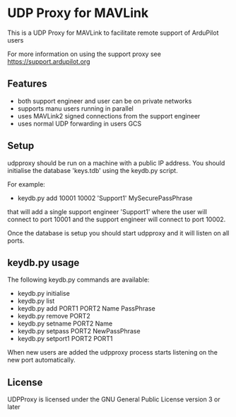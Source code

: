 # UDP Proxy for MAVLink

This is a UDP Proxy for MAVLink to facilitate remote support of
ArduPilot users

For more information on using the support proxy see https://support.ardupilot.org

## Features

 - both support engineer and user can be on private networks
 - supports manu users running in parallel
 - uses MAVLink2 signed connections from the support engineer
 - uses normal UDP forwarding in users GCS

## Setup

udpproxy should be run on a machine with a public IP address. You
should initialise the database 'keys.tdb' using the keydb.py script.

For example:

 - keydb.py add 10001 10002 'Support1' MySecurePassPhrase

that will add a single support engineer 'Support1' where the user will
connect to port 10001 and the support engineer will connect to port
10002.

Once the database is setup you should start udpproxy and it will
listen on all ports.

## keydb.py usage

The following keydb.py commands are available:

 - keydb.py initialise
 - keydb.py list
 - keydb.py add PORT1 PORT2 Name PassPhrase
 - keydb.py remove PORT2
 - keydb.py setname PORT2 Name
 - keydb.py setpass PORT2 NewPassPhrase
 - keydb.py setport1 PORT2 PORT1

When new users are added the udpproxy process starts listening on the
new port automatically.

## License

UDPProxy is licensed under the GNU General Public License version 3 or
later
